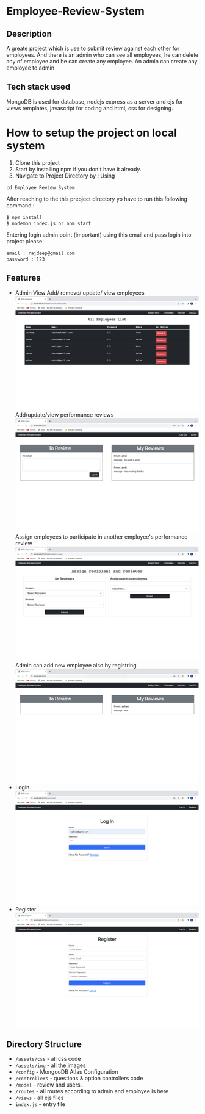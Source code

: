 # Employee-Review-System
## Description 
  A greate project which is use to submit review against each other for employees. And there is an admin
  who can see all employees, he can delete any of employee and he can create any employee. An admin can 
  create any employee to admin
  
## Tech stack used
  MongoDB is used for database, nodejs express as a server and ejs for views templates, javascript for coding
  and html, css for designing.
  
# How to setup the project on local system
  1. Clone this project
  2. Start by installing npm if you don't have it already.
  3. Navigate to Project Directory by : Using
  ```
  cd Employee Review System
  
  ```
  
  After reaching to the this preoject directory yo have to run this following command :
  ```
  $ npm install
  $ nodemon index.js or npm start
  ```
  
  Entering login admin point (important)
  using this email and pass login into project please
  ``` 
  email : rajdeep@gmail.com
  password : 123
  ```
  
  ## Features
  * Admin View
  Add/ remove/ update/ view employees
  ![Test Image 4](https://github.com/Rajdeep777/Employee_Review_System/blob/main/assets/image/view-all-employee.png)
  Add/update/view performance reviews
  ![Test Image 4](https://github.com/Rajdeep777/Employee_Review_System/blob/main/assets/image/employee-task.png)
  Assign employees to participate in another employee's performance review
  ![Test](https://github.com/Rajdeep777/Employee_Review_System/blob/main/assets/image/assign-task.png)
  Admin can add new employee also by registring
  ![test](https://github.com/Rajdeep777/Employee_Review_System/blob/main/assets/image/admin-task.png)
  * Login
  ![test5](https://github.com/Rajdeep777/Employee_Review_System/blob/main/assets/image/login.png)
  * Register
  ![test6](https://github.com/Rajdeep777/Employee_Review_System/blob/main/assets/image/register.png)
  
  ## Directory Structure
  * ```/assets/css``` - all css code
  * ```/assets/img``` - all the images
  * ```/config``` - MongooDB Atlas Configuration
  * ```/controllers``` - questions & option controllers code
  * ```/model``` - review and users. 
  * ```/routes``` - all routes according to admin and employee is here
  * ```/views``` - all ejs files
  * ```index.js``` - entry file
  
  
